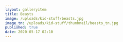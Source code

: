 ```yaml
---
layout: galleryitem
title: Beasts
image: /uploads/kid-stuff/beasts.jpg
image_tn: /uploads/kid-stuff/thumbnail/beasts_tn.jpg
published: true
date: 2020-05-17 02:10
---
```

